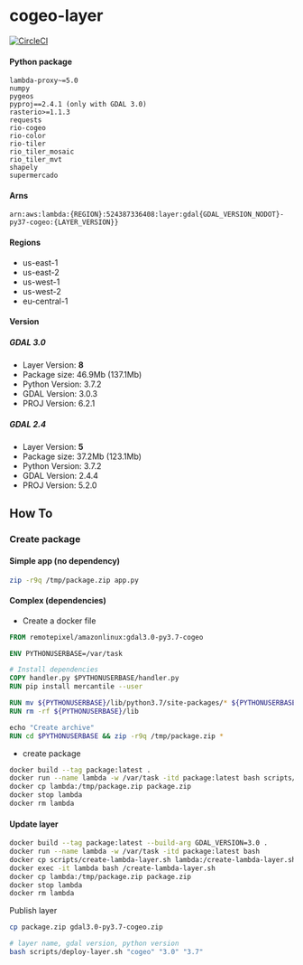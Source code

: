 # cogeo-layer

[![CircleCI](https://circleci.com/gh/RemotePixel/cogeo-layer.svg?style=svg)](https://circleci.com/gh/RemotePixel/cogeo-layer)

#### Python package

```
lambda-proxy~=5.0
numpy
pygeos
pyproj==2.4.1 (only with GDAL 3.0)
rasterio>=1.1.3
requests
rio-cogeo
rio-color
rio-tiler
rio_tiler_mosaic
rio_tiler_mvt
shapely
supermercado
```

#### Arns

`arn:aws:lambda:{REGION}:524387336408:layer:gdal{GDAL_VERSION_NODOT}-py37-cogeo:{LAYER_VERSION}}`

#### Regions
- us-east-1
- us-east-2
- us-west-1
- us-west-2
- eu-central-1

#### Version

##### GDAL 3.0
- Layer Version: **8**
- Package size: 46.9Mb (137.1Mb)
- Python Version: 3.7.2
- GDAL Version: 3.0.3
- PROJ Version: 6.2.1

##### GDAL 2.4
- Layer Version: **5**
- Package size: 37.2Mb (123.1Mb)
- Python Version: 3.7.2
- GDAL Version: 2.4.4
- PROJ Version: 5.2.0

## How To

### Create package

#### Simple app (no dependency)

```bash
zip -r9q /tmp/package.zip app.py
```

#### Complex (dependencies)

- Create a docker file
```dockerfile
FROM remotepixel/amazonlinux:gdal3.0-py3.7-cogeo

ENV PYTHONUSERBASE=/var/task

# Install dependencies
COPY handler.py $PYTHONUSERBASE/handler.py
RUN pip install mercantile --user

RUN mv ${PYTHONUSERBASE}/lib/python3.7/site-packages/* ${PYTHONUSERBASE}/
RUN rm -rf ${PYTHONUSERBASE}/lib

echo "Create archive"
RUN cd $PYTHONUSERBASE && zip -r9q /tmp/package.zip *
```

- create package

```bash
docker build --tag package:latest .
docker run --name lambda -w /var/task -itd package:latest bash scripts/create-lambda-layer.sh
docker cp lambda:/tmp/package.zip package.zip
docker stop lambda
docker rm lambda
```

#### Update layer

```bash
docker build --tag package:latest --build-arg GDAL_VERSION=3.0 .
docker run --name lambda -w /var/task -itd package:latest bash
docker cp scripts/create-lambda-layer.sh lambda:/create-lambda-layer.sh
docker exec -it lambda bash /create-lambda-layer.sh
docker cp lambda:/tmp/package.zip package.zip
docker stop lambda
docker rm lambda
```

Publish layer

```bash
cp package.zip gdal3.0-py3.7-cogeo.zip

# layer name, gdal version, python version
bash scripts/deploy-layer.sh "cogeo" "3.0" "3.7"
```

